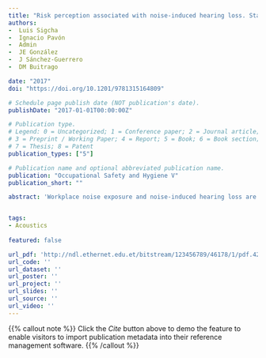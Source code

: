 ```yaml
---
title: "Risk perception associated with noise-induced hearing loss. State of the art and design of interactive tools for workers training and awareness"
authors:
-  Luis Sigcha
-  Ignacio Pavón
-  Admin
-  JE González
-  J Sánchez-Guerrero
-  DM Buitrago

date: "2017"
doi: "https://doi.org/10.1201/9781315164809"

# Schedule page publish date (NOT publication's date).
publishDate: "2017-01-01T00:00:00Z"

# Publication type.
# Legend: 0 = Uncategorized; 1 = Conference paper; 2 = Journal article;
# 3 = Preprint / Working Paper; 4 = Report; 5 = Book; 6 = Book section;
# 7 = Thesis; 8 = Patent
publication_types: ["5"]

# Publication name and optional abbreviated publication name.
publication: "Occupational Safety and Hygiene V"
publication_short: ""

abstract: 'Workplace noise exposure and noise-induced hearing loss are closely related to worker’s attitudes about the use of hearing protection devices. Previous studies have shown that workers are unwilling to use them for different reasons: The lack of knowledge of the noise effects in hearing health, difficulties to use them correctly, discomfort, etc. With the aim of improving the workers’ attitudes towards the use of hearing protection devices, a bibliographic study was made about the factors that influence the worker’s behavior about the use of hearing protectors, as well as their knowledge of the associated risks. After analyzing the background and current needs, a user-friendly interactive tools were developed to raise workers’ awareness of this issue. It is presented a review of the literature on the use of hearing protectors, an analysis of the different approaches commonly used for training and awareness of workers on the risks of noise-induced hearing loss, and finally the tools developed as a proposal to improve the hearing loss risk perception among workers.'


tags:
- Acoustics
  
featured: false

url_pdf: 'http://ndl.ethernet.edu.et/bitstream/123456789/46178/1/pdf.42#page=504'
url_code: ''
url_dataset: ''
url_poster: ''
url_project: ''
url_slides: ''
url_source: ''
url_video: ''
---
```

{{% callout note %}}
Click the _Cite_ button above to demo the feature to enable visitors to import publication metadata into their reference management software.
{{% /callout %}}
                            